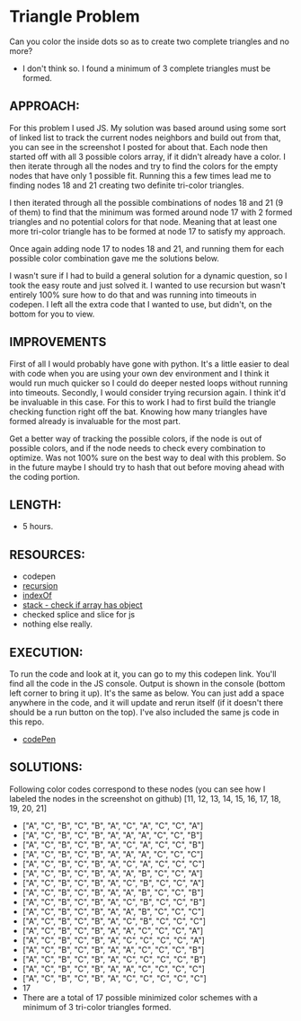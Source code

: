 # Triangle Problem

Can you color the inside dots so as to create two complete triangles and no more?
* I don't think so. I found a minimum of 3 complete triangles must be formed.


## APPROACH:
For this problem I used JS. My solution was based around using some sort of linked list to track the current nodes neighbors and build out from that, you can see in the screenshot I posted for about that. Each node then started off with all 3 possible colors array, if it didn't already have a color. I then iterate through all the nodes and try to find the colors for the empty nodes that have only 1 possible fit. Running this a few times lead me to finding nodes 18 and 21 creating two definite tri-color triangles. 

I then iterated through all the possible combinations of nodes 18 and 21 (9 of them) to find that the minimum was formed around node 17 with 2 formed triangles and no potential colors for that node. Meaning that at least one more tri-color triangle has to be formed at node 17 to satisfy my approach.

Once again adding node 17 to nodes 18 and 21, and running them for each possible color combination gave me the solutions below. 

I wasn't sure if I had to build a general solution for a dynamic question, so I took the easy route and just solved it. I wanted to use recursion but wasn't entirely 100% sure how to do that and was running into timeouts in codepen. I left all the extra code that I wanted to use, but didn't, on the bottom for you to view.

## IMPROVEMENTS
First of all I would probably have gone with python. It's a little easier to deal with code when you are using your own dev environment and I think it would run much quicker so I could do deeper nested loops without running into timeouts. Secondly, I would consider trying recursion again. I think it'd be invaluable in this case. For this to work I had to first build the triangle checking function right off the bat. Knowing how many triangles have formed already is invaluable for the most part. 

Get a better way of tracking the possible colors, if the node is out of possible colors, and if the node needs to check every combination to optimize. Was not 100% sure on the best way to deal with this problem. So in the future maybe I should try to hash that out before moving ahead with the coding portion.


## LENGTH:
* 5 hours.

## RESOURCES:
* codepen
* [recursion](https://www.cs.utah.edu/~germain/PPS/Topics/recursion.html)
* [indexOf](https://www.w3schools.com/jsref/jsref_indexof_array.asp)
* [stack - check if array has object](https://stackoverflow.com/questions/237104/how-do-i-check-if-an-array-includes-an-object-in-javascript)
* checked splice and slice for js
* nothing else really.


## EXECUTION:
To run the code and look at it, you can go to my this codepen link. You'll find all the code in the JS console. Output is shown in the console (bottom left corner to bring it up). It's the same as below. You can just add a space anywhere in the code, and it will update and rerun itself (if it doesn't there should be a run button on the top). I've also included the same js code in this repo.
* [codePen](https://codepen.io/DrDrei/pen/MvaZzV/)


## SOLUTIONS:
Following color codes correspond to these nodes (you can see how I labeled the nodes in the screenshot on github)
[11,   12,  13,  14,  15,  16,  17, 18,  19,  20,   21]

* ["A", "C", "B", "C", "B", "A", "C", "A", "C", "C", "A"]
* ["A", "C", "B", "C", "B", "A", "A", "A", "C", "C", "B"]
* ["A", "C", "B", "C", "B", "A", "C", "A", "C", "C", "B"]
* ["A", "C", "B", "C", "B", "A", "A", "A", "C", "C", "C"]
* ["A", "C", "B", "C", "B", "A", "C", "A", "C", "C", "C"]
* ["A", "C", "B", "C", "B", "A", "A", "B", "C", "C", "A"]
* ["A", "C", "B", "C", "B", "A", "C", "B", "C", "C", "A"]
* ["A", "C", "B", "C", "B", "A", "A", "B", "C", "C", "B"]
* ["A", "C", "B", "C", "B", "A", "C", "B", "C", "C", "B"]
* ["A", "C", "B", "C", "B", "A", "A", "B", "C", "C", "C"]
* ["A", "C", "B", "C", "B", "A", "C", "B", "C", "C", "C"]
* ["A", "C", "B", "C", "B", "A", "A", "C", "C", "C", "A"]
* ["A", "C", "B", "C", "B", "A", "C", "C", "C", "C", "A"]
* ["A", "C", "B", "C", "B", "A", "A", "C", "C", "C", "B"]
* ["A", "C", "B", "C", "B", "A", "C", "C", "C", "C", "B"]
* ["A", "C", "B", "C", "B", "A", "A", "C", "C", "C", "C"]
* ["A", "C", "B", "C", "B", "A", "C", "C", "C", "C", "C"]
* 17
* There are a total of 17 possible minimized color schemes with a minimum of 3 tri-color triangles formed.

